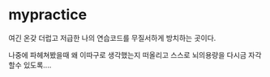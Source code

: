 # mypractice
여긴 온갖 더럽고 저급한 나의 연습코드를 무질서하게 방치하는 곳이다.

나중에 파헤쳐봤을때 왜 이따구로 생각했는지 떠올리고 스스로 뇌의용량을 다시금 자각할수 있도록....
